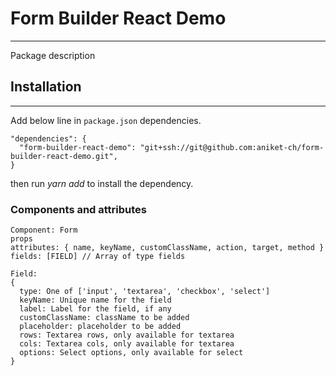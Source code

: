 # Form Builder React Demo
---
Package description

## Installation
---
Add below line in `package.json` dependencies.
```
"dependencies": {
  "form-builder-react-demo": "git+ssh://git@github.com:aniket-ch/form-builder-react-demo.git",
}
```

then run _yarn add_ to install the dependency.


### Components and attributes

```
Component: Form
props
attributes: { name, keyName, customClassName, action, target, method }
fields: [FIELD] // Array of type fields
```

```
Field:
{
  type: One of ['input', 'textarea', 'checkbox', 'select']
  keyName: Unique name for the field
  label: Label for the field, if any
  customClassName: className to be added
  placeholder: placeholder to be added
  rows: Textarea rows, only available for textarea
  cols: Textarea cols, only available for textarea
  options: Select options, only available for select
}
```
